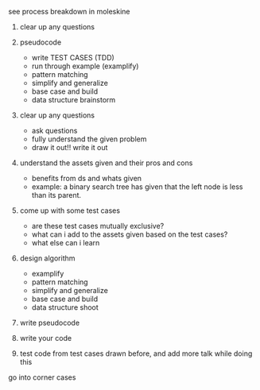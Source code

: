 


see process breakdown in moleskine
1. clear up any questions
2. pseudocode
	* write TEST CASES (TDD)
	* run through example (examplify)
	* pattern matching
	* simplify and generalize
	* base case and build
	* data structure brainstorm

1. clear up any questions
	* ask questions
	* fully understand the given problem
	* draw it out!! write it out

2. understand the assets given and their pros and cons
	* benefits from ds and whats given
	* example: a binary search tree has given that the left node is less than its parent.

3. come up with some test cases
	* are these test cases mutually exclusive?
	* what can i add to the assets given based on the test cases?
	* what else can i learn

4. design algorithm
	* examplify
	* pattern matching
	* simplify and generalize
	* base case and build
	* data structure shoot
	
5. write pseudocode

6. write your code

7. test code from test cases drawn before, and add more
talk while doing this

go into corner cases
